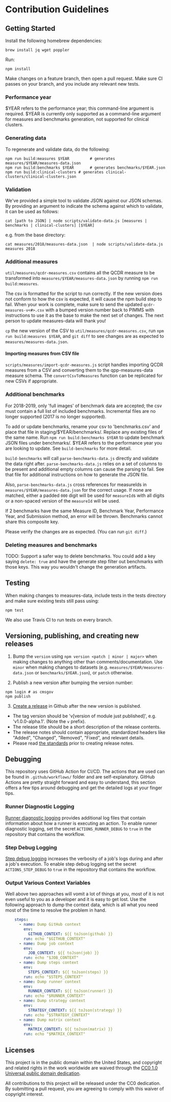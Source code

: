 # Contribution Guidelines

## Getting Started

Install the following homebrew dependencies:
```
brew install jq wget poppler
```

Run:
```
npm install
```

Make changes on a feature branch, then open a pull request. Make sure CI passes on your branch, and you include any relevant new tests.

### Performance year

$YEAR refers to the performance year; this command-line argument is required.  $YEAR is currently only supported as a command-line argument for measures and benchmarks generation, not supported for clinical clusters.

### Generating data
To regenerate and validate data, do the following:

```
npm run build:measures $YEAR         # generates measures/$YEAR/measures-data.json
npm run build:benchmarks $YEAR       # generates benchmarks/$YEAR.json
npm run build:clinical-clusters # generates clinical-clusters/clinical-clusters.json
```

### Validation

We've provided a simple tool to validate JSON against our JSON schemas. By providing an argument to indicate the schema against which to validate, it can be used as follows:
```
cat [path to JSON] | node scripts/validate-data.js [measures | benchmarks | clinical-clusters] [$YEAR]
```
e.g. from the base directory:
```
cat measures/2018/measures-data.json  | node scripts/validate-data.js measures 2018
```
### Additional measures

`util/measures/qcdr-measures.csv` contains all the QCDR measure to be transformed into `measures/$YEAR/measures-data.json` by running `npm run build:measures`.

The csv is formatted for the script to run correctly. If the new version does not conform to how the csv is expected, it will cause the npm build step to fail. When your work is complete, make sure to send the updated `qcdr-measures-v<#>.csv` with a bumped version number back to PIMMS with instructions to use it as the base to make the next set of changes. The next person to update measures-data will thank you!

`cp` the new version of the CSV to `util/measures/qcdr-measures.csv`, run `npm run build:measures $YEAR`, and `git diff` to see changes are as expected to `measures/measures-data.json`.

#### Importing measures from CSV file

`scripts/measures/import-qcdr-measures.js` script handles importing QCDR measures from a CSV and converting them to the qpp-measures-data measure schema. The `convertCsvToMeasures` function can be replicated for new CSVs if appropriate.

### Additional benchmarks

For 2018-2019, only 'full images' of benchmark data are accepted; the csv must contain a full list of included benchmarks. Incremental files are no longer supported (2017 is no longer supported).

  To add or update benchmarks, rename your csv to 'benchmarks.csv'
  and place that file in staging/$YEAR/benchmarks/. 
  Replace any existing files of the same name.
  Run `npm run build:benchmarks $YEAR` to update benchmark JSON files under benchmarks/.
  $YEAR refers to the performance year you are looking to update. 
  See `build-benchmarks` for more detail.

  `build-benchmarks` will call `parse-benchmarks-data.js` directly and validate the data right after. 
  `parse-benchmarks-data.js` relies on a set of columns to be present and additional empty columns can cause the parsing to fail.
   See that file for additional instructions on how to generate the JSON file.
  
  Also, `parse-benchmarks-data.js` cross references for measureIds in `measures/$YEAR/measures-data.json` for the correct usage. If none are matched, either a padded `000` digit will be used for `measureId`s with all digits or a non-spaced version of the `measureId` will be used.

  If 2 benchmarks have the same Measure ID, Benchmark Year, Performance Year, and Submission method, an error will be thrown. Benchmarks cannot share this composite key.

  Please verify the changes are as expected. (You can run `git diff`.)

### Deleting measures and benchmarks

TODO: Support a safer way to delete benchmarks. You could add a key saying `delete: true` and have the generate step filter out benchmarks with those keys. This way you wouldn't change the generation artifacts.

## Testing

When making changes to measures-data, include tests in the tests directory and make sure existing tests still pass using:

```
npm test
```

We also use Travis CI to run tests on every branch.

## Versioning, publishing, and creating new releases

1. Bump the `version` using `npm version <patch | minor | major>` when making changes to anything other than comments/documentation. Use `minor` when making changes to datasets (e.g. `measures/$YEAR/measures-data.json` or `benchmarks/$YEAR.json`), or `patch` otherwise.

2. Publish a new version after bumping the version number:
```
npm login # as cmsgov
npm publish
```

3. [Create a release](https://github.com/CMSgov/qpp-measures-data/releases) in Github after the new version is published.
  - The tag version should be 'v[version of module just published]', e.g. 'v1.0.0-alpha.1'. (Note the `v` prefix).
  - The release title should be a short description of the release contents.
  - The release notes should contain appropriate, standardized headers like "Added", "Changed", "Removed", "Fixed", and relevant details.
  - Please read [the standards](http://keepachangelog.com/en/0.3.0/) prior to creating release notes.

## Debugging

This repository uses GitHub Action for CI/CD. The actions that are used can be found in `.github/workflows/` folder and are self-explanatory. GitHub Actions are pretty straight forward and easy to understand, this section offers a few tips around debugging and get the detailed logs at your finger tips. 
 
### Runner Diagnostic Logging

[Runner diagnostic logging](https://help.github.com/en/actions/automating-your-workflow-with-github-actions/managing-a-workflow-run#enabling-runner-diagnostic-logging) provides additional log files that contain information about how a runner is executing an action.
To enable runner diagnostic logging, set the secret `ACTIONS_RUNNER_DEBUG` to `true` in the repository that contains the workflow.

### Step Debug Logging

[Step debug logging](https://help.github.com/en/actions/automating-your-workflow-with-github-actions/managing-a-workflow-run#enabling-step-debug-logging) increases the verbosity of a job's logs during and after a job's execution.
To enable step debug logging set the secret `ACTIONS_STEP_DEBUG` to `true` in the repository that contains the workflow.

### Output Various Context Variables
Well above two approaches will vomit a lot of things at you, most of it is not even useful to you as a developer and it is easy to get lost. Use the following approach to dump the context data, which is all what you need most of the time to resolve the problem in hand.
```yml
    steps:
      - name: Dump GitHub context
        env:
          GITHUB_CONTEXT: ${{ toJson(github) }}
        run: echo "$GITHUB_CONTEXT"
      - name: Dump job context
        env:
          JOB_CONTEXT: ${{ toJson(job) }}
        run: echo "$JOB_CONTEXT"
      - name: Dump steps context
        env:
          STEPS_CONTEXT: ${{ toJson(steps) }}
        run: echo "$STEPS_CONTEXT"
      - name: Dump runner context
        env:
          RUNNER_CONTEXT: ${{ toJson(runner) }}
        run: echo "$RUNNER_CONTEXT"
      - name: Dump strategy context
        env:
          STRATEGY_CONTEXT: ${{ toJson(strategy) }}
        run: echo "$STRATEGY_CONTEXT"
      - name: Dump matrix context
        env:
          MATRIX_CONTEXT: ${{ toJson(matrix) }}
        run: echo "$MATRIX_CONTEXT"
```

## Licenses

This project is in the public domain within the United States, and copyright and related rights in the work worldwide are waived through the [CC0 1.0 Universal public domain dedication](https://creativecommons.org/publicdomain/zero/1.0/).

All contributions to this project will be released under the CC0 dedication. By submitting a pull request, you are agreeing to comply with this waiver of copyright interest.
